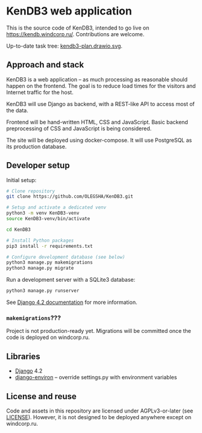 # KenDB3 web application

This is the source code of KenDB3, intended to go live on https://kendb.windcorp.ru/. Contributions are welcome.

Up-to-date task tree: [kendb3-plan.drawio.svg](https://windcorp.ru/other/kendb3-plan.drawio.svg).

## Approach and stack

KenDB3 is a web application – as much processing as reasonable should happen on the frontend. The goal is to reduce load times for the visitors and Internet traffic for the host.

KenDB3 will use Django as backend, with a REST-like API to access most of the data.

Frontend will be hand-written HTML, CSS and JavaScript. Basic backend preprocessing of CSS and JavaScript is being considered.

The site will be deployed using docker-compose. It will use PostgreSQL as its production database.

## Developer setup

Initial setup:

```bash
# Clone repository
git clone https://github.com/OLEGSHA/KenDB3.git

# Setup and activate a dedicated venv
python3 -m venv KenDB3-venv
source KenDB3-venv/bin/activate

cd KenDB3

# Install Python packages
pip3 install -r requirements.txt

# Configure development database (see below)
python3 manage.py makemigrations
python3 manage.py migrate
```

Run a development server with a SQLite3 database:

```bash
python3 manage.py runserver
```

See [Django 4.2 documentation](https://docs.djangoproject.com/en/4.2/) for more information.

### `makemigrations`???

Project is not production-ready yet. Migrations will be committed once the code is deployed on windcorp.ru.

## Libraries

- [Django](https://djangoproject.com/) 4.2
- [django-environ](https://pypi.org/project/django-environ/) – override settings.py with environment variables

## License and reuse

Code and assets in this repository are licensed under AGPLv3-or-later (see [LICENSE](LICENSE)). However, it is not designed to be deployed anywhere except on windcorp.ru.
